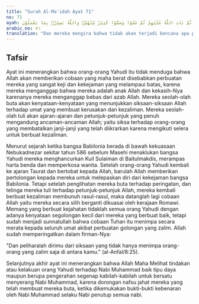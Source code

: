 ```yaml
---
title: "Surah Al-Ma'idah Ayat 71"
no: 71
ayah: وَحَسِبُوْٓا اَلَّا تَكُوْنَ فِتْنَةٌ فَعَمُوْا وَصَمُّوْا ثُمَّ تَابَ اللّٰهُ عَلَيْهِمْ ثُمَّ عَمُوْا وَصَمُّوْا كَثِيْرٌ مِّنْهُمْۗ وَاللّٰهُ بَصِيْرٌۢ بِمَا يَعْمَلُوْنَ
arabic_no: ٧١
translation: "Dan mereka mengira bahwa tidak akan terjadi bencana apa pun (terhadap mereka dengan membunuh nabi-nabi itu), karena itu mereka menjadi buta dan tuli, kemudian Allah menerima tobat mereka, lalu banyak di antara mereka buta dan tuli. Dan Allah Maha Melihat apa yang mereka kerjakan."
---
```


## Tafsir

Ayat ini menerangkan bahwa orang-orang Yahudi itu tidak menduga bahwa Allah akan memberikan cobaan yang maha berat disebabkan perbuatan mereka yang sangat keji dan kekejaman yang melampaui batas, karena mereka menganggap bahwa mereka adalah anak Allah dan kekasih-Nya karenanya mereka menganggap bebas dari azab Allah. Mereka seolah-olah buta akan kenyataan-kenyataan yang menunjukkan siksaan-siksaan Allah terhadap umat yang membuat kerusakan dan kezaliman. Mereka seolah-olah tuli akan ajaran-ajaran dan petunjuk-petunjuk yang penuh mengandung ancaman-ancaman Allah; yaitu siksa terhadap orang-orang yang membatalkan janji-janji yang telah diikrarkan karena mengikuti selera untuk berbuat kezaliman.

Menurut sejarah ketika bangsa Babilonia berada di bawah kekuasaan Nebukadnezar sekitar tahun 586 sebelum Masehi menaklukan bangsa Yahudi mereka menghancurkan Kuil Sulaiman di Baitulmakdis, merampas harta benda dan memperkosa wanita. Setelah orang-orang Yahudi kembali ke ajaran Taurat dan bertobat kepada Allah, barulah Allah memberikan pertolongan kepada mereka untuk melepaskan diri dari kekejaman bangsa Babilonia. Tetapi setelah penglihatan mereka buta terhadap peringatan, dan telinga mereka tuli terhadap petunjuk-petunjuk Allah, mereka kembali berbuat kezaliman membunuh rasul-rasul, maka datanglah lagi cobaan Allah yaitu mereka secara silih berganti dikuasai oleh kerajaan Romawi. Memang yang berbuat kejahatan tidaklah semua orang Yahudi dengan adanya kenyataan segolongan kecil dari mereka yang berbuat baik, tetapi sudah menjadi sunnatullah bahwa cobaan Tuhan itu menimpa secara merata kepada seluruh umat akibat perbuatan golongan yang zalim. Allah sudah memperingatkan dalam firman-Nya:

"Dan peliharalah dirimu dari siksaan yang tidak hanya menimpa orang-orang yang zalim saja di antara kamu." (al-Anfal/8:25).

Selanjutnya akhir ayat ini menerangkan bahwa Allah Maha Melihat tindakan atau kelakuan orang Yahudi terhadap Nabi Muhammad baik tipu daya maupun berupa pengerahan segenap kabilah-kabilah untuk bersatu menyerang Nabi Muhammad, karena dorongan nafsu jahat mereka yang telah membuat mereka buta, ketika dikemukakan bukti-bukti kebenaran oleh Nabi Muhammad selaku Nabi penutup semua nabi.
